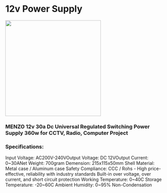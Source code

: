 # 12v Power Supply

<img src="https://images-na.ssl-images-amazon.com/images/I/41BxSeJhsxL._SX425_.jpg" width="300">

### MENZO 12v 30a Dc Universal Regulated Switching Power Supply 360w for CCTV, Radio, Computer Project

### Specifications:
Input Voltage: AC200V-240VOutput
Voltage: DC 12VOutput Current: 0\~30ANet
Weight: 700gram
Demension: 215x115x50mm
Shell Material: Metal case / Aluminum case
Safety Compliance: CCC / Rohs - High price-effective, reliability with industry standards
Built-in over voltage, over current, and short circuit protection
Working Temperature: 0~40C
Storage Temperature: -20~60C
Ambient Humidity: 0~95% Non-Condensation

[](https://www.amazon.com/MENZO-Universal-Regulated-Switching-Computer/dp/B06VWV5YCH)
